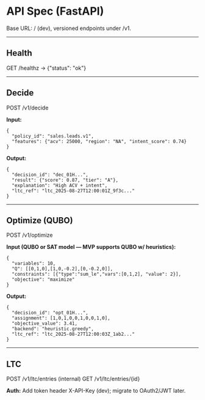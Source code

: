# API Spec (FastAPI)

Base URL: / (dev), versioned endpoints under /v1.

---

## Health
GET /healthz → {"status": "ok"}

---

## Decide
POST /v1/decide

**Input:**
```
{
  "policy_id": "sales.leads.v1",
  "features": {"acv": 25000, "region": "NA", "intent_score": 0.74}
}
```

**Output:**
```
{
  "decision_id": "dec_01H...",
  "result": {"score": 0.87, "tier": "A"},
  "explanation": "High ACV + intent",
  "ltc_ref": "ltc_2025-08-27T12:00:01Z_9f3c..."
}
```

---

## Optimize (QUBO)
POST /v1/optimize

**Input (QUBO or SAT model — MVP supports QUBO w/ heuristics):**
```
{
  "variables": 10,
  "Q": [[0,1,0],[1,0,-0.2],[0,-0.2,0]],
  "constraints": [{"type":"sum_le","vars":[0,1,2], "value": 2}],
  "objective": "maximize"
}
```

**Output:**
```
{
  "decision_id": "opt_01H...",
  "assignment": [1,0,1,0,0,1,0,0,1,0],
  "objective_value": 3.41,
  "backend": "heuristic.greedy",
  "ltc_ref": "ltc_2025-08-27T12:00:03Z_1ab2..."
}
```

---

## LTC
POST /v1/ltc/entries (internal)
GET /v1/ltc/entries/{id}

**Auth:** Add token header X-API-Key (dev); migrate to OAuth2/JWT later.
